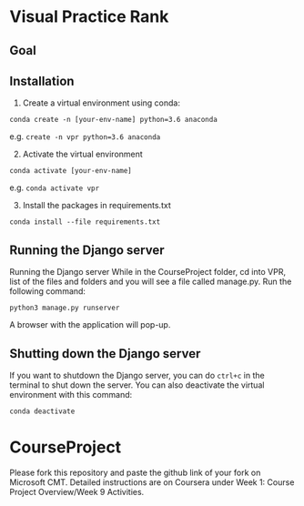 # Visual Practice Rank
## Goal

## Installation
1. Create a virtual environment using conda:

`conda create -n [your-env-name] python=3.6 anaconda`

e.g. `create -n vpr python=3.6 anaconda`

2. Activate the virtual environment

`conda activate [your-env-name]`

e.g. `conda activate vpr`

3. Install the packages in requirements.txt

`conda install --file requirements.txt`

## Running the Django server
Running the Django server
While in the CourseProject folder, cd into VPR, list of the files and folders and you will see a file called manage.py. Run the following command:

`python3 manage.py runserver`

A browser with the application will pop-up.

## Shutting down the Django server
If you want to shutdown the Django server, you can do `ctrl+c` in the terminal to shut down the server. You can also deactivate the virtual environment with this command: 

`conda deactivate`

# CourseProject

Please fork this repository and paste the github link of your fork on Microsoft CMT. Detailed instructions are on Coursera under Week 1: Course Project Overview/Week 9 Activities.
